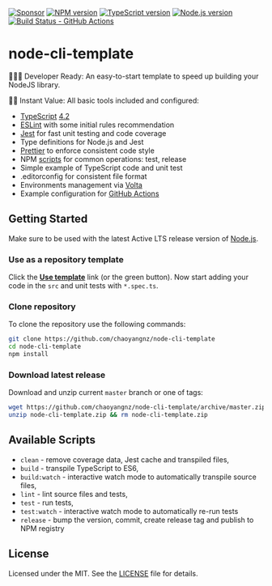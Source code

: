 [![Sponsor][sponsor-badge]][sponsor]
[![NPM version][npm-badge]][npm]
[![TypeScript version][ts-badge]][typescript-4-2]
[![Node.js version][nodejs-badge]][nodejs]
[![Build Status - GitHub Actions][gha-badge]][gha-ci]

# node-cli-template

👩🏻‍💻 Developer Ready: An easy-to-start template to speed up building your NodeJS library.

🏃🏽 Instant Value: All basic tools included and configured:

- [TypeScript][typescript] [4.2][typescript-4-2]
- [ESLint][eslint] with some initial rules recommendation
- [Jest][jest] for fast unit testing and code coverage
- Type definitions for Node.js and Jest
- [Prettier][prettier] to enforce consistent code style
- NPM [scripts](#available-scripts) for common operations: test, release
- Simple example of TypeScript code and unit test
- .editorconfig for consistent file format
- Environments management via [Volta][volta]
- Example configuration for [GitHub Actions][gh-actions]

## Getting Started

Make sure to be used with the latest Active LTS release version of [Node.js][nodejs].

### Use as a repository template

Click the **[Use template][repo-template-action]** link (or the green button). Now start adding your code in the `src` and unit tests with `*.spec.ts`.

### Clone repository

To clone the repository use the following commands:

```sh
git clone https://github.com/chaoyangnz/node-cli-template
cd node-cli-template
npm install
```

### Download latest release

Download and unzip current `master` branch or one of tags:

```sh
wget https://github.com/chaoyangnz/node-cli-template/archive/master.zip -O node-cli-template.zip
unzip node-cli-template.zip && rm node-cli-template.zip
```

## Available Scripts

- `clean` - remove coverage data, Jest cache and transpiled files,
- `build` - transpile TypeScript to ES6,
- `build:watch` - interactive watch mode to automatically transpile source files,
- `lint` - lint source files and tests,
- `test` - run tests,
- `test:watch` - interactive watch mode to automatically re-run tests
- `release` - bump the version, commit, create release tag and publish to NPM registry

## License

Licensed under the MIT. See the [LICENSE](https://github.com/chaoyangnz/node-cli-template/blob/master/LICENSE) file for details.

[ts-badge]: https://img.shields.io/badge/TypeScript-4.2-blue.svg
[nodejs-badge]: https://img.shields.io/badge/Node.js->=%2012.20-blue.svg
[nodejs]: https://nodejs.org/dist/latest-v14.x/docs/api/
[gha-badge]: https://github.com/chaoyangnz/node-cli-template/workflows/build/badge.svg
[gha-ci]: https://github.com/chaoyangnz/node-cli-template/actions
[typescript]: https://www.typescriptlang.org/
[typescript-4-2]: https://www.typescriptlang.org/docs/handbook/release-notes/typescript-4-2.html
[license-badge]: https://img.shields.io/badge/license-MIT-blue.svg
[license]: https://github.com/chaoyangnz/node-cli-template/blob/master/LICENSE
[sponsor-badge]: https://img.shields.io/badge/♥-Sponsor-fc0fb5.svg
[sponsor]: https://github.com/sponsors/chaoyangnz
[jest]: https://facebook.github.io/jest/
[eslint]: https://github.com/eslint/eslint
[prettier]: https://prettier.io
[volta]: https://volta.sh
[volta-getting-started]: https://docs.volta.sh/guide/getting-started
[volta-tomdale]: https://twitter.com/tomdale/status/1162017336699838467?s=20
[gh-actions]: https://github.com/features/actions
[travis]: https://travis-ci.org
[repo-template-action]: https://github.com/chaoyangnz/node-cli-template/generate
[npm-badge]: https://img.shields.io/npm/v/node-cli-template
[npm]: https://www.npmjs.com/package/node-cli-template
